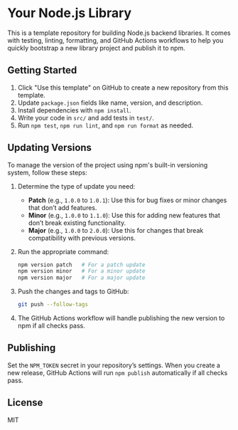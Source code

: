 # Your Node.js Library

This is a template repository for building Node.js backend libraries. It comes with testing, linting, formatting, and
GitHub Actions workflows to help you quickly bootstrap a new library project and publish it to npm.

## Getting Started

1. Click "Use this template" on GitHub to create a new repository from this template.
2. Update `package.json` fields like name, version, and description.
3. Install dependencies with `npm install`.
4. Write your code in `src/` and add tests in `test/`.
5. Run `npm test`, `npm run lint`, and `npm run format` as needed.

## Updating Versions

To manage the version of the project using npm's built-in versioning system, follow these steps:

1. Determine the type of update you need:

    - **Patch** (e.g., `1.0.0` to `1.0.1`): Use this for bug fixes or minor changes that don’t add features.
    - **Minor** (e.g., `1.0.0` to `1.1.0`): Use this for adding new features that don’t break existing functionality.
    - **Major** (e.g., `1.0.0` to `2.0.0`): Use this for changes that break compatibility with previous versions.


2. Run the appropriate command:

    ```bash
    npm version patch   # For a patch update
    npm version minor   # For a minor update
    npm version major   # For a major update
    ```

3. Push the changes and tags to GitHub:

    ```bash
    git push --follow-tags
    ```

4. The GitHub Actions workflow will handle publishing the new version to npm if all checks pass.

## Publishing

Set the `NPM_TOKEN` secret in your repository’s settings. When you create a new release, GitHub Actions will run
`npm publish` automatically if all checks pass.

## License

MIT

